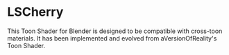 # LSCherry
This Toon Shader for Blender is designed to be compatible with cross-toon materials. It has been implemented and evolved from aVersionOfReality's Toon Shader.
